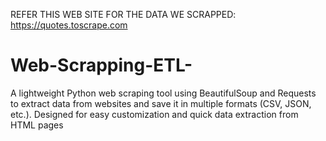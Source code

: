 
REFER THIS WEB SITE FOR THE DATA WE SCRAPPED:
https://quotes.toscrape.com
# Web-Scrapping-ETL-
A lightweight Python web scraping tool using BeautifulSoup and Requests to extract data from websites and save it in multiple formats (CSV, JSON, etc.). Designed for easy customization and quick data extraction from HTML pages
